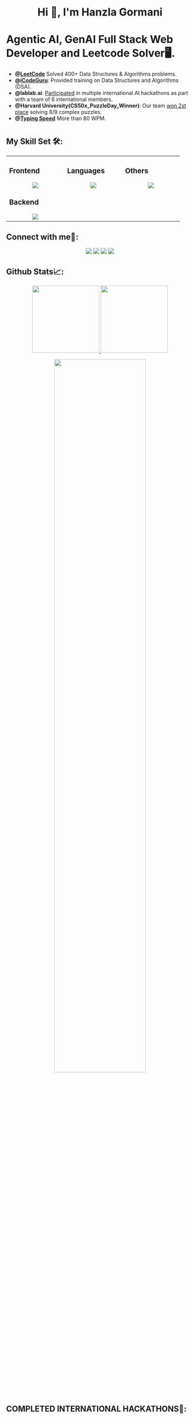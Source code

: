 <!-- <a href="https://github.com/arhamansari11">
    <img height="auto" width="100%" src="https://github-widgetbox.vercel.app/api/profile?username=arhamansari11&data=followers,repositories,stars,commits&theme=nautilus">
</a> -->

<h1 align="center">Hi 👋, I'm Hanzla Gormani</h1>

# Agentic AI, GenAI Full Stack Web Developer and Leetcode Solver🖥️.

<!-- [![LeetCode user arham_ansari11](https://img.shields.io/badge/dynamic/json?style=for-the-badge&labelColor=black&color=%23ffa116&label=Solved&query=solved&url=https%3A%2F%2Fleetcode-badge.vercel.app%2Fapi%2Fusers%2Farham_ansari11&logo=leetcode&logoColor=yellow)](https://leetcode.com/arham_ansari11/)

-->


<!-- Bio -->
<!-- - **@[GitHub](https://committers.top/pakistan)** One of the most active contributors on GitHub in Pakistan, ranking **[7th](https://committers.top/pakistan#arhamansari11)**. -->
- **@[LeetCode](https://leetcode.com/u/hanzlakhan/)** Solved 400+ Data Structures & Algorithms problems.
- **@[iCodeGuru](https://linkedin.com/company/icode-guru/)**: Provided training on Data Structures and Algorithms (DSA).
- **@lablab.ai**: [Participated](https://lablab.ai/u/@muhammad_hanzla_451) in multiple international AI hackathons as part with a team of 6 international members.
- **@Harvard University(CS50x_PuzzleDay_Winner)**: Our team [won 2st place](https://www.linkedin.com/posts/muhammad-hanzla-787081279_cs50-puzzleday-problemsolving-activity-7184118329882669056-PHOu?utm_source=share&utm_medium=member_desktop) solving 8/9 complex
puzzles.
- **@[Typing Speed](https://www.linkedin.com/posts/muhammad-hanzla-787081279_typingspeed-motivation-growth-activity-7287875380001017856-9jOz?utm_source=share&utm_medium=member_desktop&rcm=ACoAAEPR4xcBYfDwpVMEj0JnLgYIEmF1WQqohlE)** More than 80 WPM.

#

## My Skill Set 🛠️:

<table><tr><td valign="top" width="25%">

### Frontend  
<a href="https://github.com/hanzlikhan">
<div align="center">  
       <img src="https://skillicons.dev/icons?i=html,css,bootstrap,tailwind,js,react,materialui&perline=4" /> 
</div>
</a>

### Backend  
<a href="https://github.com/hanzlikhan">
<div align="center">   
      <img src="https://skillicons.dev/icons?i=php,mysql,firebase,nodejs,express,mongodb&perline=4" /> 
</div>
</a>
</td><td valign="top" width="25%">
    
### Languages
<a href="https://github.com/hanzlikhan">
<div align="center">
       <img src="https://skillicons.dev/icons?i=js,php,cpp,java,python,&perline=4" /> 
</div>
</a>

</td><td valign="top" width="25%">
  
### Others
<a href="https://github.com/hanzlikhan">
<div align="center">
       <img src="https://skillicons.dev/icons?i=git,github,npm,figma,vscode,postman,netlify,vite,vercel,heroku,discord,stackoverflow,vscodeqt&perline=4" /> 
</div>
</a>
</td>
</tr></table>

 ## Connect with me🤝:
<div align="center">
    <a href="https://www.linkedin.com/in/muhammad-hanzla-787081279/" target="_blank"><img src="https://img.shields.io/badge/-Muhammad%20Hanzla-0077B5?style=flat&logo=Linkedin&logoColor=white"/></a>
    <a target="_blank" href="mailto:arham96100@gmail.com"><img src="https://img.shields.io/badge/-khangormani79@gmail.com-D14836?style=flat&logo=Gmail&logoColor=white"/></a>
    <a href="https://leetcode.com/u/hanzlakhan/" target="_blank"><img src="https://img.shields.io/badge/-Muhammad%20Hanzla-FFA116?style=flat&logo=LeetCode&logoColor=white"/></a>
    <a href="https://lablab.ai/u/@muhammad_hanzla_451" target="_blank"><img src="https://img.shields.io/badge/-LabLab Profile-3B5998?style=flat&logo=LabLab&logoColor=white"/></a>
</div>



 ## Github Stats📈:
<p align="center">
    <a href="https://github.com/hanzlikhan">
<img height="180em" src="https://github-readme-stats-git-masterrstaa-rickstaa.vercel.app/api?username=hanzlikhan&show_icons=true&theme=algolia&include_all_commits=true&count_private=true&hide_border=true"/>
        <img height="180em" src="https://github-readme-stats-eight-theta.vercel.app/api/top-langs/?username=hanzlikhan&langs_count=12&layout=compact&langs_count=8&theme=algolia&include_all_commits=true&count_private=true&hide_border=true" />
    </a>
</p>

 <p align="center">
   <a href="https://github.com/hanzlikhan"> 
     <img width="70%" src="https://github-readme-streak-stats.herokuapp.com/?user=hanzlikhan&theme=algolia&hide_border=true" /> 
   </a>  
 </p>

<br>

#

<!-- <div align="center">
  <a href="https://github.com/arhamansari11">
    <img src="https://quotes-github-readme.vercel.app/api?theme=dark">
  </a>
 </div> -->

## COMPLETED INTERNATIONAL HACKATHONS🥇:


  <!-- &nbsp; &nbsp;
  <a href="https://lablab.ai/event/monday-ai-app-hackathon/simons-strike-team/monday-ai-assistant">
     <img src="https://github.com/DonGuillotine/DonGuillotine/assets/89584431/90917306-1f50-46e4-a8b9-2b9981d444a5" width="400">
  </a>
   &nbsp; &nbsp;
  <a href="https://lablab.ai/event/ai-agents-hackathon-2/viral-cuts/viral-clips">
     <img src="https://github.com/DonGuillotine/DonGuillotine/assets/89584431/62cf67c7-6df6-4337-809a-8fd2e102b748" width="400">
  </a>
   &nbsp; &nbsp;
  <a href="https://lablab.ai/event/monday-ai-app-hackathon/simons-strike-team/monday-ai-assistant">
     <img src="https://github.com/DonGuillotine/DonGuillotine/assets/89584431/cb2e560f-5ac1-45a2-ada8-ea7681b7be34" width="400">
  </a> -->
</p>



#

